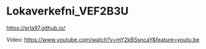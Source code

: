# Lokaverkefni_VEF2B3U

https://erla97.github.io/


Video:
https://www.youtube.com/watch?v=mY2kBSsncaY&feature=youtu.be
